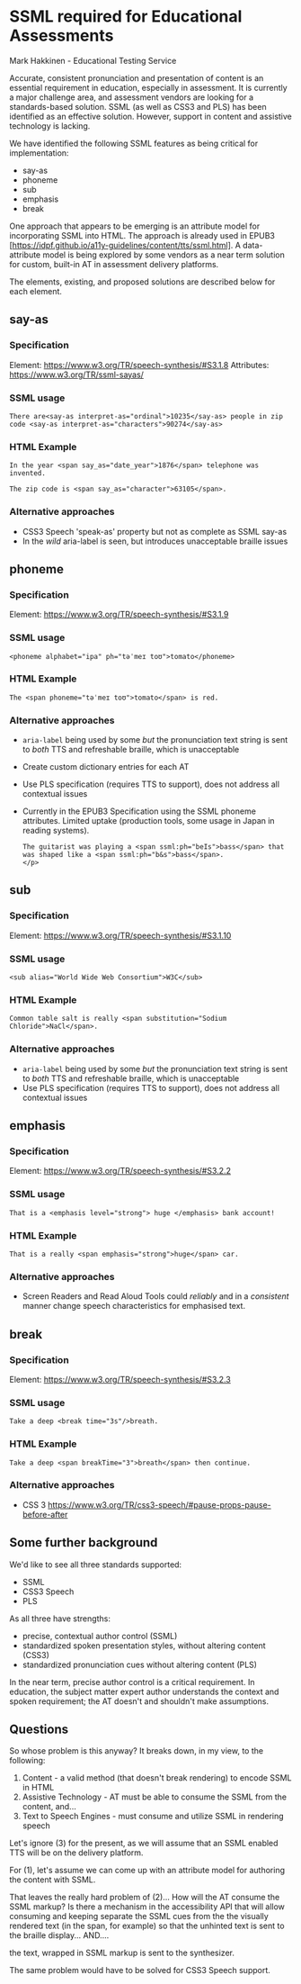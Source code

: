 # SSML required for Educational Assessments
Mark Hakkinen - Educational Testing Service

Accurate, consistent pronunciation and presentation of content is an essential requirement in education, especially in assessment. It is currently a major challenge area, and assessment vendors are looking for a standards-based solution.  SSML (as well as CSS3 and PLS) has been identified as an effective solution. However, support in content and assistive technology is lacking.

We have identified the following SSML features as being critical for implementation:

* say-as
* phoneme
* sub
* emphasis
* break

One approach that appears to be emerging is an attribute model for incorporating SSML into HTML.  The approach is already used in EPUB3 [https://idpf.github.io/a11y-guidelines/content/tts/ssml.html]. A data-attribute model is being explored by some vendors as a near term solution for custom, built-in AT in assessment delivery platforms.

The elements, existing, and proposed solutions are described below for each element.

## say-as
### Specification
Element: https://www.w3.org/TR/speech-synthesis/#S3.1.8
Attributes: https://www.w3.org/TR/ssml-sayas/

### SSML usage

```There are<say-as interpret-as="ordinal">10235</say-as> people in zip code <say-as interpret-as="characters">90274</say-as>```

### HTML Example

```In the year <span say_as="date_year">1876</span> telephone was invented.```

```The zip code is <span say_as="character">63105</span>.```

### Alternative approaches

* CSS3 Speech 'speak-as' property but not as complete as SSML say-as
* In the *wild* aria-label is seen, but introduces unacceptable braille issues

## phoneme
### Specification
Element: https://www.w3.org/TR/speech-synthesis/#S3.1.9

### SSML usage
```<phoneme alphabet="ipa" ph="təˈmeɪ toʊ">tomato</phoneme>```

### HTML Example
```The <span phoneme="təˈmeɪ toʊ">tomato</span> is red.```

### Alternative approaches

* `aria-label` being used by some *but* the pronunciation text string is sent to *both* TTS and refreshable braille, which is unacceptable 
* Create custom dictionary entries for each AT
* Use PLS specification (requires TTS to support), does not address all contextual issues
* Currently in the EPUB3 Specification using the SSML phoneme attributes. Limited uptake (production tools, some usage in Japan in reading systems).

   ```<p>
   The guitarist was playing a <span ssml:ph="beIs">bass</span> that was shaped like a <span ssml:ph="b&s">bass</span>.
   </p>
   ```

## sub
### Specification
Element: https://www.w3.org/TR/speech-synthesis/#S3.1.10

### SSML usage

```<sub alias="World Wide Web Consortium">W3C</sub>```

### HTML Example
```Common table salt is really <span substitution="Sodium Chloride">NaCl</span>.```

### Alternative approaches

* `aria-label` being used by some *but* the pronunciation text string is sent to *both* TTS and refreshable braille, which is unacceptable
* Use PLS specification (requires TTS to support), does not address all contextual issues

## emphasis
### Specification
Element: https://www.w3.org/TR/speech-synthesis/#S3.2.2

### SSML usage
```That is a <emphasis level="strong"> huge </emphasis> bank account!```
  
### HTML Example
```That is a really <span emphasis="strong">huge</span> car.```

### Alternative approaches

* Screen Readers and Read Aloud Tools could *reliably* and in a *consistent* manner change speech characteristics for emphasised text. 

## break
### Specification
Element: https://www.w3.org/TR/speech-synthesis/#S3.2.3

### SSML usage

```Take a deep <break time="3s"/>breath.```

### HTML Example
```Take a deep <span breakTime="3">breath</span> then continue.``` 

### Alternative approaches

* CSS 3 https://www.w3.org/TR/css3-speech/#pause-props-pause-before-after


## Some further background

We'd like to see all three standards supported:

* SSML
* CSS3 Speech
* PLS

As all three have strengths: 

* precise, contextual author control (SSML)
* standardized spoken presentation styles, without altering content (CSS3)
* standardized pronunciation cues without altering content (PLS)

In the near term, precise author control is a critical requirement.  In education, the subject matter expert author understands the context and spoken requirement; the AT doesn't and shouldn't make assumptions.

## Questions

So whose problem is this anyway?  It breaks down, in my view, to the following:

1. Content - a valid method (that doesn't break rendering) to encode SSML in HTML
2. Assistive Technology - AT must be able to consume the SSML from the content, and...
3. Text to Speech Engines - must consume and utilize SSML in rendering speech

Let's ignore (3) for the present, as we will assume that an SSML enabled TTS will be on the delivery platform.

For (1), let's assume we can come up with an attribute model for authoring the content with SSML.

That leaves the really hard problem of (2)...  How will the AT consume the SSML markup? Is there a mechanism in the accessibility API that will allow consuming and keeping separate the SSML cues from the the visually rendered text (in the span, for example) so that the unhinted text is sent to the braille display... AND....

the text, wrapped in SSML markup is sent to the synthesizer.

The same problem would have to be solved for CSS3 Speech support.



